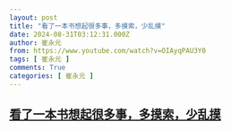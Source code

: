 ```yaml
---
layout: post
title: "看了一本书想起很多事，多摸索，少乱摸"
date: 2024-08-31T03:12:31.000Z
author: 崔永元
from: https://www.youtube.com/watch?v=OIAyqPAU3Y0
tags: [ 崔永元 ]
comments: True
categories: [ 崔永元 ]
---
```

<!--1725073951000-->
[看了一本书想起很多事，多摸索，少乱摸](https://www.youtube.com/watch?v=OIAyqPAU3Y0)
------

<div>

</div>

